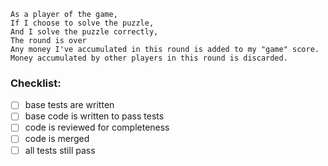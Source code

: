```
As a player of the game,
If I choose to solve the puzzle,
And I solve the puzzle correctly,
The round is over
Any money I've accumulated in this round is added to my "game" score.
Money accumulated by other players in this round is discarded.
```

### Checklist:

- [ ] base tests are written
- [ ] base code is written to pass tests
- [ ] code is reviewed for completeness
- [ ] code is merged
- [ ] all tests still pass
